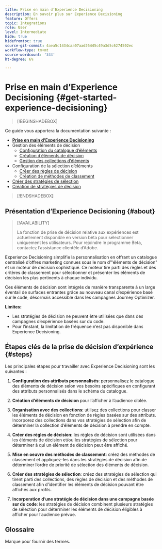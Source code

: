 ```yaml
---
title: Prise en main d’Experience Decisioning
description: En savoir plus sur Experience Decisioning
feature: Offers
topic: Integrations
role: User
level: Intermediate
hide: true
hidefromtoc: true
source-git-commit: 4aea5c1434caa07aad26445c49a3d5c6274502ec
workflow-type: tm+mt
source-wordcount: '344'
ht-degree: 6%

---
```


# Prise en main d’Experience Decisioning {#get-started-experience-decisioning}

>[!BEGINSHADEBOX]

Ce guide vous apportera la documentation suivante :

* **[Prise en main d’Experience Decisioning](gs-experience-decisioning.md)**
* Gestion des éléments de décision
   * [Configuration du catalogue d’éléments](catalogs.md)
   * [Création d’éléments de décision](items.md)
   * [Gestion des collections d’éléments](collections.md)
* Configuration de la sélection d’éléments
   * [Créer des règles de décision](rules.md)
   * [Création de méthodes de classement](ranking.md)
* [Créer des stratégies de sélection](selection-strategies.md)
* [Création de stratégies de décision](create-decision.md)

>[!ENDSHADEBOX]

## Présentation d’Experience Decisioning {#about}

>[!AVAILABILITY]
>
>La fonction de prise de décision relative aux expériences est actuellement disponible en version bêta pour sélectionner uniquement les utilisateurs. Pour rejoindre le programme Beta, contactez l’assistance clientèle d’Adobe.

Experience Decisioning simplifie la personnalisation en offrant un catalogue centralisé d’offres marketing connues sous le nom d’&quot;éléments de décision&quot; et un moteur de décision sophistiqué. Ce moteur tire parti des règles et des critères de classement pour sélectionner et présenter les éléments de décision les plus pertinents à chaque individu.

Ces éléments de décision sont intégrés de manière transparente à un large éventail de surfaces entrantes grâce au nouveau canal d’expérience basé sur le code, désormais accessible dans les campagnes Journey Optimizer.

**Limites:**

* Les stratégies de décision ne peuvent être utilisées que dans des campagnes d’expérience basées sur du code.
* Pour l’instant, la limitation de fréquence n’est pas disponible dans Experience Decisioning.

## Étapes clés de la prise de décision d’expérience {#steps}

Les principales étapes pour travailler avec Experience Decisioning sont les suivantes :

1. **Configuration des attributs personnalisés**: personnalisez le catalogue des éléments de décision selon vos besoins spécifiques en configurant des attributs personnalisés dans le schéma du catalogue.

1. **Création d’éléments de décision** pour l’afficher à l’audience ciblée.

1. **Organisation avec des collections**: utilisez des collections pour classer les éléments de décision en fonction de règles basées sur des attributs. Incorporez des collections dans vos stratégies de sélection afin de déterminer la collection d’éléments de décision à prendre en compte.

1. **Créer des règles de décision**: les règles de décision sont utilisées dans les éléments de décision et/ou les stratégies de sélection pour déterminer à qui un élément de décision peut être affiché.

1. **Mise en oeuvre des méthodes de classement**: créez des méthodes de classement et appliquez-les dans les stratégies de décision afin de déterminer l’ordre de priorité de sélection des éléments de décision.

1. **Créer des stratégies de sélection**: créez des stratégies de sélection qui tirent parti des collections, des règles de décision et des méthodes de classement afin d’identifier les éléments de décision pouvant être affichés aux profils.

1. **Incorporation d’une stratégie de décision dans une campagne basée sur du code**: les stratégies de décision combinent plusieurs stratégies de sélection pour déterminer les éléments de décision éligibles à afficher pour l’audience prévue.

## Glossaire

Marque pour fournir des termes.
